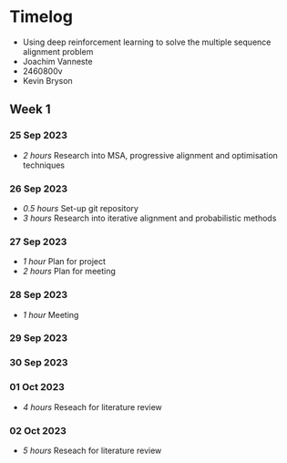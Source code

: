 # Timelog

* Using deep reinforcement learning to solve the multiple sequence alignment problem
* Joachim Vanneste
* 2460800v
* Kevin Bryson


## Week 1

### 25 Sep 2023
* *2 hours* Research into MSA, progressive alignment and optimisation techniques 

### 26 Sep 2023
* *0.5 hours* Set-up git repository 
* *3 hours* Research into iterative alignment and probabilistic methods  

### 27 Sep 2023
* *1 hour* Plan for project
* *2 hours* Plan for meeting

### 28 Sep 2023
* *1 hour* Meeting

### 29 Sep 2023

### 30 Sep 2023

### 01 Oct 2023
* *4 hours* Reseach for literature review

### 02 Oct 2023
* *5 hours* Reseach for literature review